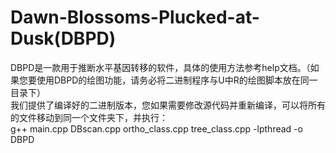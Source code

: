 # Dawn-Blossoms-Plucked-at-Dusk(DBPD)
DBPD是一款用于推断水平基因转移的软件，具体的使用方法参考help文档。（如果您要使用DBPD的绘图功能，请务必将二进制程序与U中R的绘图脚本放在同一目录下）  
我们提供了编译好的二进制版本，您如果需要修改源代码并重新编译，可以将所有的文件移动到同一个文件夹下，并执行：  
g++ main.cpp DBscan.cpp ortho_class.cpp tree_class.cpp -lpthread -o DBPD  
